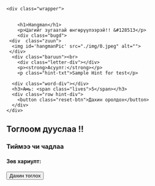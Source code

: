 <!DOCTYPE html>
<html lang="en">
  <head>
    <meta charset="UTF-8" />
    <link rel="stylesheet" href="stylee.css" />
    <script defer src="qw.js"></script>
    <title>Hangman Game</title>
  </head>
  <body>

    <div class="wrapper">
       

        <h1>Hangman</h1>
        <p>Цагийг зугаатай өнгөрүүлээрэй!! &#128513</p>
        <div class="bugd">
     <div  class="zuun"> 
      <img id='hangmanPic' src="./img/0.jpeg" alt="">
     </div>
      <div class="baruun"><br>
        <div class="letter-div"></div>
        <p><strong>Асуулт:</strong></p>
        <p class="hint-txt">Sample Hint for test</p>

      <div class="word-div"></div>
      <h3>Амь: <span class="lives">5</span></h3>
      <div class="row hint-div">
        <button class="reset-btn">Дахин оролдох</button>
      </div>
    </div>
  </div>
    <div class="notif hidden">
      <h2>Тоглоом дууслаа !!</h2>
      <h3 class="notif-content">Тиймээ чи чадлаа</h3>
      <h4>Зөв хариулт: <span class="notif-span"></span></h4>
      <button class="notif-btn">Дахин тоглох
      </button>
    </div>
  </div>
  </body>
</html>
